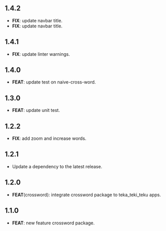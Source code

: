 ## 1.4.2

 - **FIX**: update navbar title.
 - **FIX**: update navbar title.

## 1.4.1

 - **FIX**: update linter warnings.

## 1.4.0

 - **FEAT**: update test on naive-cross-word.

## 1.3.0

 - **FEAT**: update unit test.

## 1.2.2

 - **FIX**: add zoom and increase words.

## 1.2.1

 - Update a dependency to the latest release.

## 1.2.0

 - **FEAT**(crossword): integrate crossword package to teka_teki_teku apps.

## 1.1.0

 - **FEAT**: new feature crossword package.

